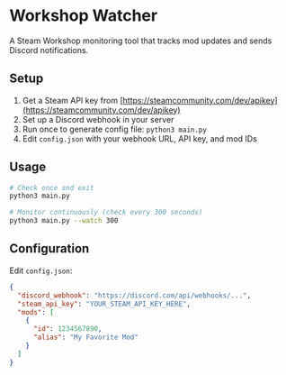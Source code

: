 # Workshop Watcher

A Steam Workshop monitoring tool that tracks mod updates and sends Discord notifications.

## Setup

1. Get a Steam API key from [https://steamcommunity.com/dev/apikey](https://steamcommunity.com/dev/apikey)
2. Set up a Discord webhook in your server
3. Run once to generate config file: `python3 main.py`
4. Edit `config.json` with your webhook URL, API key, and mod IDs

## Usage

```bash
# Check once and exit
python3 main.py

# Monitor continuously (check every 300 seconds)
python3 main.py --watch 300
```

## Configuration

Edit `config.json`:
```json
{
  "discord_webhook": "https://discord.com/api/webhooks/...",
  "steam_api_key": "YOUR_STEAM_API_KEY_HERE",
  "mods": [
    {
      "id": 1234567890,
      "alias": "My Favorite Mod"
    }
  ]
}
```
